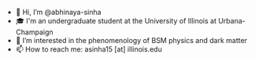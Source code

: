 - 👋 Hi, I’m @abhinaya-sinha
- 🎓 I'm an undergraduate student at the University of Illinois at Urbana-Champaign
- 👀 I’m interested in the phenomenology of BSM physics and dark matter
- 📫 How to reach me: asinha15 [at] illinois.edu

<!---
abhinaya-sinha/abhinaya-sinha is a ✨ special ✨ repository because its `README.md` (this file) appears on your GitHub profile.
You can click the Preview link to take a look at your changes.
--->
